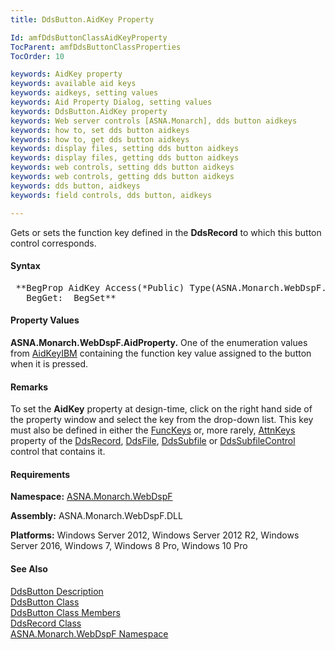 ```yaml
---
title: DdsButton.AidKey Property

Id: amfDdsButtonClassAidKeyProperty
TocParent: amfDdsButtonClassProperties
TocOrder: 10

keywords: AidKey property
keywords: available aid keys
keywords: aidkeys, setting values
keywords: Aid Property Dialog, setting values
keywords: DdsButton.AidKey property
keywords: Web server controls [ASNA.Monarch], dds button aidkeys
keywords: how to, set dds button aidkeys
keywords: how to, get dds button aidkeys
keywords: display files, setting dds button aidkeys
keywords: display files, getting dds button aidkeys
keywords: web controls, setting dds button aidkeys
keywords: web controls, getting dds button aidkeys
keywords: dds button, aidkeys
keywords: field controls, dds button, aidkeys

---
```


Gets or sets the function key defined in the **DdsRecord** to which this button control corresponds.

#### Syntax
<pre class="syntax"> **BegProp AidKey Access(*Public) Type(ASNA.Monarch.WebDspF.AidProperty)
   BegGet:  BegSet** </pre>

#### Property Values
**ASNA.Monarch.WebDspF.AidProperty.** One of the enumeration values from [ AidKeyIBM](amfAidKeyIBMEnumeration.html) containing the function key value assigned to the button when it is pressed.

#### Remarks
To set the **AidKey** property at design-time, click on the right hand side of the property window and select the key from the drop-down list. This key must also be defined in either the [FuncKeys](amfDdsRecordClassFuncKeysProperty.html) or, more rarely, [AttnKeys](amfDdsRecordClassAttnKeysProperty.html) property of the [DdsRecord](amfDdsRecordClass.html), [DdsFile](amfDdsFileClass.html), [DdsSubfile](amfDdsSubfileClass.html) or [DdsSubfileControl](amfDdsSubfileClass.html) control that contains it.

#### Requirements
**Namespace:** [ASNA.Monarch.WebDspF](amfWebDspFNamespace.html)

**Assembly:** ASNA.Monarch.WebDspF.DLL

**Platforms:** Windows Server 2012, Windows Server 2012 R2, Windows Server 2016, Windows 7, Windows 8 Pro, Windows 10 Pro

#### See Also
[DdsButton Description](amfUnderstandingButtons.html)<br /> [DdsButton Class](amfDdsButtonClass.html) <br /> [DdsButton Class Members](amfDdsButtonClassMembers.html) <br />[DdsRecord Class](amfDdsRecordClass.html)<br />[ ASNA.Monarch.WebDspF Namespace](amfWebDspFNamespace.html)
